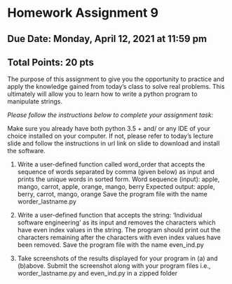 # Homework Assignment 9
## Due Date: Monday, April 12, 2021 at 11:59 pm
## Total Points: 20 pts

The purpose of this assignment to give you the opportunity to practice and apply the knowledge gained from today’s class to solve real problems. This ultimately will allow you to learn how to write a python program to manipulate strings.

*Please follow the instructions below to complete your assignment task:*

Make sure you already have both python 3.5 + and/ or any IDE of your choice installed on your computer. If not, please refer to today’s lecture slide and follow the instructions in url link on slide to download and install the software.

1. Write a user-defined function called word_order that accepts the sequence of words separated by comma (given below) as input and prints the unique words in sorted form.
Word sequence (input): apple, mango, carrot, apple, orange, mango, berry Expected output: apple, berry, carrot, mango, orange
Save the program file with the name worder_lastname.py

2. Write a user-defined function that accepts the string: ‘Individual software engineering’ as its input and removes the characters which have even index values in the string. The program should print out the characters remaining after the characters with even index values have been removed. Save the program file with the name even_ind.py

3. Take screenshots of the results displayed for your program in (a) and (b)above. Submit the screenshot along with your program files i.e., worder_lastname.py and even_ind.py in a zipped folder
 